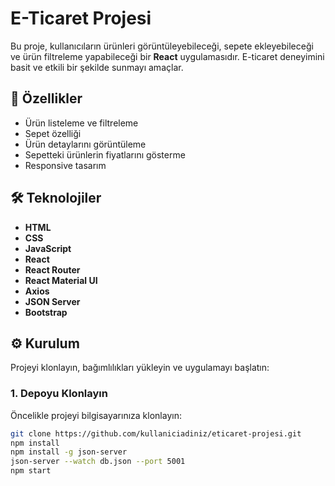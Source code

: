 # E-Ticaret Projesi

Bu proje, kullanıcıların ürünleri görüntüleyebileceği, sepete ekleyebileceği ve ürün filtreleme yapabileceği bir **React** uygulamasıdır. E-ticaret deneyimini basit ve etkili bir şekilde sunmayı amaçlar.

## 🚀 Özellikler
- Ürün listeleme ve filtreleme
- Sepet özelliği
- Ürün detaylarını görüntüleme
- Sepetteki ürünlerin fiyatlarını gösterme
- Responsive tasarım

## 🛠️ Teknolojiler
- **HTML**
- **CSS**
- **JavaScript**
- **React**
- **React Router**
- **React Material UI**
- **Axios**
- **JSON Server**
- **Bootstrap**

## ⚙️ Kurulum

Projeyi klonlayın, bağımlılıkları yükleyin ve uygulamayı başlatın:

### 1. Depoyu Klonlayın
Öncelikle projeyi bilgisayarınıza klonlayın:
```bash
git clone https://github.com/kullaniciadiniz/eticaret-projesi.git
npm install
npm install -g json-server
json-server --watch db.json --port 5001
npm start
